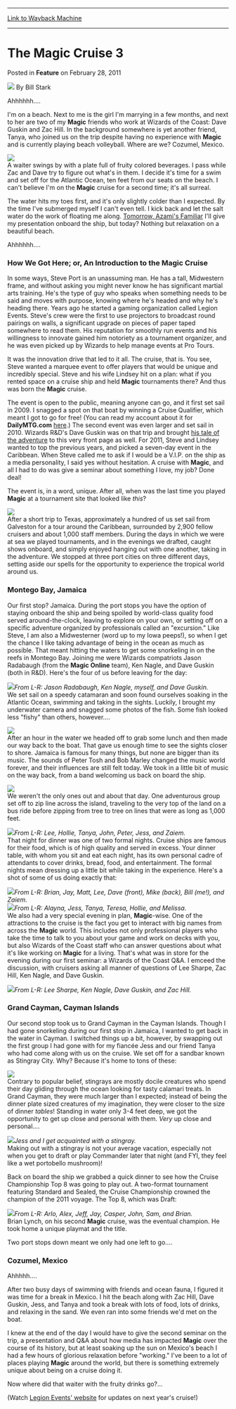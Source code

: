 
---
[Link to Wayback Machine](https://web.archive.org/web/20220928123529/https://magic.wizards.com/en/articles/archive/feature/magic-cruise-3-2011-02-28)

[_metadata_:wayback_url]:- "https://magic.wizards.com/en/articles/archive/feature/magic-cruise-3-2011-02-28"
[_metadata_:wayback_raw_url]:- "https://web.archive.org/web/20220928123529id_/https://magic.wizards.com/en/articles/archive/feature/magic-cruise-3-2011-02-28"
[_metadata_:wayback_capture_timestamp]:- "2022-09-28 12:35:29+00:00"
[_metadata_:description]:- "Ahhhhhh....I'm on a beach. Next to me is the girl I'm marrying in a few months, and next to her are two of my Magic friends who work at Wizards of the Coast: Dave Guskin and Zac Hill. In the background somewhere is yet another friend, Tanya, who joined us on the trip despite having no experience with Magic and is currently playing beach volleyball. Where are we? Cozumel,"
[_metadata_:generator]:- "Drupal 7 (http://drupal.org)"
[_metadata_:publish_date]:- "2011-02-28"
---


The Magic Cruise 3
==================



 Posted in **Feature**
 on February 28, 2011 






![](https://media.magic.wizards.com/styles/auth_small/public/images/person/authorpic_BillStark.jpg)
By Bill Stark











Ahhhhhh....

I'm on a beach. Next to me is the girl I'm marrying in a few months, and next to her are two of my **Magic** friends who work at Wizards of the Coast: Dave Guskin and Zac Hill. In the background somewhere is yet another friend, Tanya, who joined us on the trip despite having no experience with **Magic** and is currently playing beach volleyball. Where are we? Cozumel, Mexico.

![](https://media.magic.wizards.com/image_legacy_migration/images/magic/daily/features/feature132_beach.jpg)  
A waiter swings by with a plate full of fruity colored beverages. I pass while Zac and Dave try to figure out what's in them. I decide it's time for a swim and set off for the Atlantic Ocean, ten feet from our seats on the beach. I can't believe I'm on the **Magic** cruise for a second time; it's all surreal.

The water hits my toes first, and it's only slightly colder than I expected. By the time I've submerged myself I can't even tell. I kick back and let the salt water do the work of floating me along. [Tomorrow, Azami's Familiar](http://gatherer.wizards.com/Pages/Card/Details.aspx?&name=Tomorrow%252C%2BAzami%2527s%2BFamiliar) I'll give my presentation onboard the ship, but today? Nothing but relaxation on a beautiful beach.

Ahhhhhh....

### How We Got Here; or, An Introduction to the Magic Cruise

In some ways, Steve Port is an unassuming man. He has a tall, Midwestern frame, and without asking you might never know he has significant martial arts training. He's the type of guy who speaks when something needs to be said and moves with purpose, knowing where he's headed and why he's heading there. Years ago he started a gaming organization called Legion Events. Steve's crew were the first to use projectors to broadcast round pairings on walls, a significant upgrade on pieces of paper taped somewhere to read them. His reputation for smoothly run events and his willingness to innovate gained him notoriety as a tournament organizer, and he was even picked up by Wizards to help manage events at Pro Tours.

It was the innovation drive that led to it all. The cruise, that is. You see, Steve wanted a marquee event to offer players that would be unique and incredibly special. Steve and his wife Lindsey hit on a plan: what if you rented space on a cruise ship and held **Magic** tournaments there? And thus was born the **Magic** cruise.

The event is open to the public, meaning anyone can go, and it first set sail in 2009. I snagged a spot on that boat by winning a Cruise Qualifier, which meant I got to go for free! (You can read my account about it for **DailyMTG.com** [here](http://www.wizards.com/magic/magazine/article.aspx?x=mtg/daily/feature/28).) The second event was even larger and set sail in 2010. Wizards R&D's Dave Guskin was on that trip and brought [his tale of the adventure](http://www.wizards.com/magic/magazine/Article.aspx?x=mtg/daily/feature/81) to this very front page as well. For 2011, Steve and Lindsey wanted to top the previous years, and picked a seven-day event in the Caribbean. When Steve called me to ask if I would be a V.I.P. on the ship as a media personality, I said yes without hesitation. A cruise with **Magic**, and all I had to do was give a seminar about something I love, my job? Done deal!

The event is, in a word, unique. After all, when was the last time you played **Magic** at a tournament site that looked like *this*?

![](https://media.magic.wizards.com/image_legacy_migration/images/magic/daily/features/feature132_boat.jpg)  
After a short trip to Texas, approximately a hundred of us set sail from Galveston for a tour around the Caribbean, surrounded by 2,900 fellow cruisers and about 1,000 staff members. During the days in which we were at sea we played tournaments, and in the evenings we drafted, caught shows onboard, and simply enjoyed hanging out with one another, taking in the adventure. We stopped at three port cities on three different days, setting aside our spells for the opportunity to experience the tropical world around us.

### Montego Bay, Jamaica

Our first stop? Jamaica. During the port stops you have the option of staying onboard the ship and being spoiled by world-class quality food served around-the-clock, leaving to explore on your own, or setting off on a specific adventure organized by professionals called an "excursion." Like Steve, I am also a Midwesterner (word up to my Iowa peeps!), so when I get the chance I like taking advantage of being in the ocean as much as possible. That meant hitting the waters to get some snorkeling in on the reefs in Montego Bay. Joining me were Wizards compatriots Jason Radabaugh (from the **Magic Online** team), Ken Nagle, and Dave Guskin (both in R&D). Here's the four of us before leaving for the day:

![](https://media.magic.wizards.com/image_legacy_migration/images/magic/daily/features/feature132_snorkel.jpg)*From L-R: Jason Radabaugh, Ken Nagle, myself, and Dave Guskin.*  
We set sail on a speedy catamaran and soon found ourselves soaking in the Atlantic Ocean, swimming and taking in the sights. Luckily, I brought my underwater camera and snagged some photos of the fish. Some fish looked less "fishy" than others, however....

![](https://media.magic.wizards.com/image_legacy_migration/images/magic/daily/features/feature132_fishDave.jpg)  
After an hour in the water we headed off to grab some lunch and then made our way back to the boat. That gave us enough time to see the sights closer to shore. Jamaica is famous for many things, but none are bigger than its music. The sounds of Peter Tosh and Bob Marley changed the music world forever, and their influences are still felt today. We took in a little bit of music on the way back, from a band welcoming us back on board the ship.

![](https://media.magic.wizards.com/image_legacy_migration/images/magic/daily/features/feature132_band.jpg)  
We weren't the only ones out and about that day. One adventurous group set off to zip line across the island, traveling to the very top of the land on a bus ride before zipping from tree to tree on lines that were as long as 1,000 feet.

![](https://media.magic.wizards.com/image_legacy_migration/images/magic/daily/features/feature132_zipLine.jpg)*From L-R: Lee, Hollie, Tanya, John, Peter, Jess, and Zaiem.*  
That night for dinner was one of two formal nights. Cruise ships are famous for their food, which is of high quality and served in excess. Your dinner table, with whom you sit and eat each night, has its own personal cadre of attendants to cover drinks, bread, food, and entertainment. The formal nights mean dressing up a little bit while taking in the experience. Here's a shot of some of us doing exactly that:

![](https://media.magic.wizards.com/image_legacy_migration/images/magic/daily/features/feature132_guys.jpg)*From L-R: Brian, Jay, Matt, Lee, Dave (front), Mike (back), Bill (me!), and Zaiem.*  
![](https://media.magic.wizards.com/image_legacy_migration/images/magic/daily/features/feature132_gals.jpg)*From L-R: Alayna, Jess, Tanya, Teresa, Hollie, and Melissa.*  
We also had a very special evening in plan, **Magic**-wise. One of the attractions to the cruise is the fact you get to interact with big names from across the **Magic** world. This includes not only professional players who take the time to talk to you about your game and work on decks with you, but also Wizards of the Coast staff who can answer questions about what it's like working on **Magic** for a living. That's what was in store for the evening during our first seminar: a Wizards of the Coast Q&A. I emceed the discussion, with cruisers asking all manner of questions of Lee Sharpe, Zac Hill, Ken Nagle, and Dave Guskin.

![](https://media.magic.wizards.com/image_legacy_migration/images/magic/daily/features/feature132_wotc.jpg)*From L-R: Lee Sharpe, Ken Nagle, Dave Guskin, and Zac Hill.*  
### Grand Cayman, Cayman Islands

Our second stop took us to Grand Cayman in the Cayman Islands. Though I had gone snorkeling during our first stop in Jamaica, I wanted to get back in the water in Cayman. I switched things up a bit, however, by swapping out the first group I had gone with for my fiancée Jess and our friend Tanya who had come along with us on the cruise. We set off for a sandbar known as Stingray City. Why? Because it's home to tons of these:

![](https://media.magic.wizards.com/image_legacy_migration/images/magic/daily/features/feature132_stingray.jpg)  
Contrary to popular belief, stingrays are mostly docile creatures who spend their day gliding through the ocean looking for tasty calamari treats. In Grand Cayman, they were much larger than I expected; instead of being the dinner plate sized creatures of my imagination, they were closer to the size of dinner *tables*! Standing in water only 3-4 feet deep, we got the opportunity to get up close and personal with them. *Very* up close and personal....

![](https://media.magic.wizards.com/image_legacy_migration/images/magic/daily/features/feature132_stingKiss.jpg)*Jess and I get acquainted with a stingray.*  
Making out with a stingray is not your average vacation, especially not when you get to draft or play Commander later that night (and FYI, they feel like a wet portobello mushroom)!

Back on board the ship we grabbed a quick dinner to see how the Cruise Championship Top 8 was going to play out. A two-format tournament featuring Standard and Sealed, the Cruise Championship crowned the champion of the 2011 voyage. The Top 8, which was Draft:

![](https://media.magic.wizards.com/image_legacy_migration/images/magic/daily/features/feature132_top8.jpg)*From L-R: Arlo, Alex, Jeff, Jay, Casper, John, Sam, and Brian.*  
Brian Lynch, on his second **Magic** cruise, was the eventual champion. He took home a unique playmat and the title.

Two port stops down meant we only had one left to go....

### Cozumel, Mexico

Ahhhhh....

After two busy days of swimming with friends and ocean fauna, I figured it was time for a break in Mexico. I hit the beach along with Zac Hill, Dave Guskin, Jess, and Tanya and took a break with lots of food, lots of drinks, and relaxing in the sand. We even ran into some friends we'd met on the boat.

I knew at the end of the day I would have to give the second seminar on the trip, a presentation and Q&A about how media has impacted **Magic** over the course of its history, but at least soaking up the sun on Mexico's beach I had a few hours of glorious relaxation before "working." I've been to a lot of places playing **Magic** around the world, but there is something extremely unique about being on a cruise doing it.

Now where did that waiter with the fruity drinks go?...

(Watch [Legion Events' website](http://www.LegionEvents.com) for updates on next year's cruise!)








